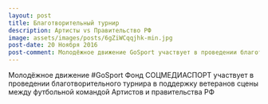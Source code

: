```yaml
---
layout: post
title: Благотворительный турнир
description: Артисты vs Правительство РФ
image: assets/images/posts/6gZiWCqqjhk-min.jpg
post-date: 20 Ноября 2016
post-comment: Молодёжное движение GoSport участвует в проведении благотворительного турнира в поддержку ветеранов сцены между футбольной командой Артистов и правительства РФ
---
```


Молодёжное движение #GoSport Фонд СОЦМЕДИАСПОРТ участвует в проведении благотворительного турнира в поддержку ветеранов сцены между футбольной командой Артистов и правительства РФ
